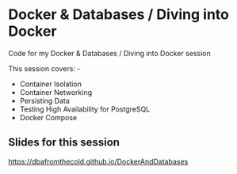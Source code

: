 # Docker & Databases / Diving into Docker

Code for my Docker & Databases / Diving into Docker session

This session covers: -
- Container Isolation
- Container Networking
- Persisting Data
- Testing High Availability for PostgreSQL
- Docker Compose

## Slides for this session
https://dbafromthecold.github.io/DockerAndDatabases